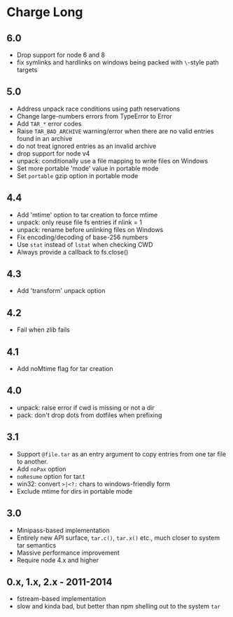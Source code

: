 # Charge Long

## 6.0

- Drop support for node 6 and 8
- fix symlinks and hardlinks on windows being packed with `\`-style path
  targets

## 5.0

- Address unpack race conditions using path reservations
- Change large-numbers errors from TypeError to Error
- Add `TAR_*` error codes
- Raise `TAR_BAD_ARCHIVE` warning/error when there are no valid entries
  found in an archive
- do not treat ignored entries as an invalid archive
- drop support for node v4
- unpack: conditionally use a file mapping to write files on Windows
- Set more portable 'mode' value in portable mode
- Set `portable` gzip option in portable mode

## 4.4

- Add 'mtime' option to tar creation to force mtime
- unpack: only reuse file fs entries if nlink = 1
- unpack: rename before unlinking files on Windows
- Fix encoding/decoding of base-256 numbers
- Use `stat` instead of `lstat` when checking CWD
- Always provide a callback to fs.close()

## 4.3

- Add 'transform' unpack option

## 4.2

- Fail when zlib fails

## 4.1

- Add noMtime flag for tar creation

## 4.0

- unpack: raise error if cwd is missing or not a dir
- pack: don't drop dots from dotfiles when prefixing

## 3.1

- Support `@file.tar` as an entry argument to copy entries from one tar
  file to another.
- Add `noPax` option
- `noResume` option for tar.t
- win32: convert `>|<?:` chars to windows-friendly form
- Exclude mtime for dirs in portable mode

## 3.0

- Minipass-based implementation
- Entirely new API surface, `tar.c()`, `tar.x()` etc., much closer to
  system tar semantics
- Massive performance improvement
- Require node 4.x and higher

## 0.x, 1.x, 2.x - 2011-2014

- fstream-based implementation
- slow and kinda bad, but better than npm shelling out to the system `tar`
